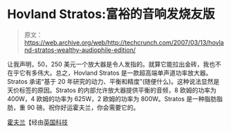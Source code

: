 # Hovland Stratos:富裕的音响发烧友版

> 原文：<https://web.archive.org/web/http://techcrunch.com/2007/03/13/hovland-stratos-wealthy-audiophile-edition/>

让我声明，50，250 美元一个放大器是令人发指的。就算它能拉出金砖，我也不在乎它有多伟大。总之，Hovland Stratos 是一款超高端单声道功率放大器。Stratos 承诺“基于 20 年研究的动力、平衡和精度”(随便什么)。这种说法显然是天价标签的原因。Stratos 的内部允许放大器提供平衡的音频，8 欧姆的功率为 400W，4 欧姆的功率为 625W，2 欧姆的功率为 800W。Stratos 是一种脂肪脂肪，重 90 磅。祝你好运霍夫兰，你会需要它的。

[霍夫兰](https://web.archive.org/web/20150912213452/http://www.hovlandcompany.com/home.html)【经由[英国科技](https://web.archive.org/web/20150912213452/http://www.tech.co.uk/home-entertainment/hi-fi-and-audio/hi-fi-amps-and-receivers/news/hovland-stratos-extreme-hi-fi-amp?articleid=1514958719)